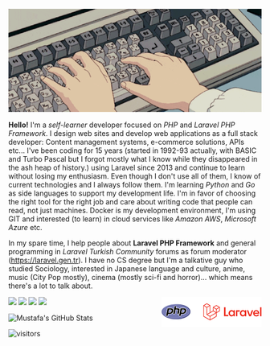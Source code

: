 ![](assets/typing.gif)

**Hello!** I'm a *self-learner* developer focused on *PHP* and *Laravel PHP Framework*. I design web sites and develop web applications as a full stack developer: Content management systems, e-commerce solutions, APIs etc... I've been coding for 15 years (started in 1992-93 actually, with BASIC and Turbo Pascal but I forgot mostly what I know while they disappeared in the ash heap of history.) using Laravel since 2013 and continue to learn without losing my enthusiasm. Even though I don't use all of them, I know of current technologies and I always follow them. I'm learning *Python* and *Go* as side languages to support my development life. I'm in favor of choosing the right tool for the right job and care about writing code that people can read, not just machines. Docker is my development environment, I'm using GIT and interested (to learn) in cloud services like *Amazon AWS*, *Microsoft Azure* etc.

In my spare time, I help people about **Laravel PHP Framework** and general programming in *Laravel Turkish Community* forums as forum moderator (https://laravel.gen.tr). I have no CS degree but I'm a talkative guy who studied Sociology, interested in Japanese language and culture, anime, music (City Pop mostly), cinema (mostly sci-fi and horror)… which means there's a lot to talk about.

<img src="assets/php-laravel.png" align="right">

<p>
<a href="https://www.linkedin.com/in/mustafa-akcakaya/"><img src="https://img.shields.io/badge/linkedin-%230077b5.svg?&style=for-the-badge&logo=linkedin&logoColor=white" height=25></a>
<a href="https://laravel.gen.tr"><img src="https://img.shields.io/badge/laravel.gen.tr-%23ff2d20.svg?&style=for-the-badge&logo=laravel&logoColor=white" height=25></a> 
<a href="https://medium.com/@mgsmus"><img src="https://img.shields.io/badge/medium-%2312100E.svg?&style=for-the-badge&logo=medium&logoColor=white" height=25></a> 
<a href="https://twitter.com/mgsmus"><img src="https://img.shields.io/badge/twitter-%231DA1F2.svg?&style=for-the-badge&logo=twitter&logoColor=white" height=25></a> 
</p>

![Mustafa's GitHub Stats](https://github-readme-stats.vercel.app/api?username=mgsmus&show_icons=true)

![visitors](https://img.shields.io/badge/dynamic/json?color=informational&label=visits&query=value&url=https%3A%2F%2Fapi.countapi.xyz%2Fhit%2Fmgsmus.mgsmus%2Freadme)
